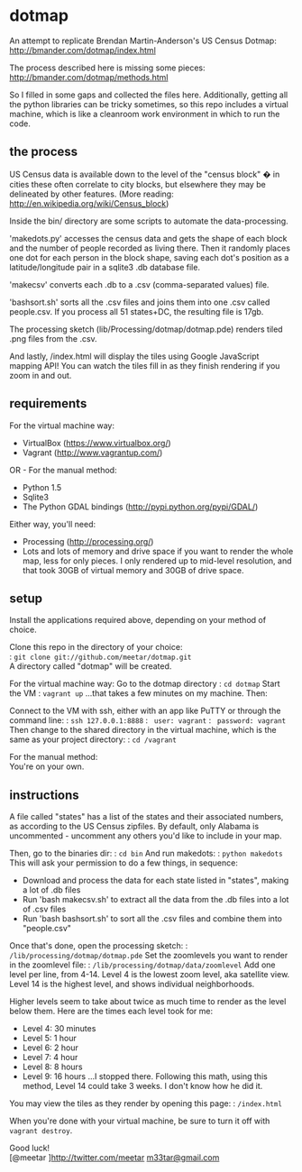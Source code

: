 dotmap
=========
An attempt to replicate Brendan Martin-Anderson's US Census Dotmap:
http://bmander.com/dotmap/index.html

The process described here is missing some pieces:
http://bmander.com/dotmap/methods.html

So I filled in some gaps and collected the files here. Additionally, getting all the python libraries can be tricky sometimes, so this repo includes a virtual machine, which is like a cleanroom work environment in which to run the code.

the process
-----------
US Census data is available down to the level of the "census block" � in cities these often correlate to city blocks, but elsewhere they may be delineated by other features. (More reading: http://en.wikipedia.org/wiki/Census_block)

Inside the bin/ directory are some scripts to automate the data-processing.

'makedots.py' accesses the census data and gets the shape of each block and the number of people recorded as living there. Then it randomly places one dot for each person in the block shape, saving each dot's position as a latitude/longitude pair in a sqlite3 .db database file.

'makecsv' converts each .db to a .csv (comma-separated values) file.

'bashsort.sh' sorts all the .csv files and joins them into one .csv called people.csv. If you process all 51 states+DC, the resulting file is 17gb.

The processing sketch (lib/Processing/dotmap/dotmap.pde) renders tiled .png files from the .csv.

And lastly, /index.html will display the tiles using Google JavaScript mapping API! You can watch the tiles fill in as they finish rendering if you zoom in and out.


requirements
------------

For the virtual machine way:
- VirtualBox (<https://www.virtualbox.org/>)
- Vagrant (<http://www.vagrantup.com/>)

OR - For the manual method:
- Python 1.5
- Sqlite3
- The Python GDAL bindings (<http://pypi.python.org/pypi/GDAL/>)

Either way, you'll need:
- Processing (http://processing.org/)
- Lots and lots of memory and drive space if you want to render the whole map, less for only pieces. I only rendered up to mid-level resolution, and that took 30GB of virtual memory and 30GB of drive space.

setup
-----

Install the applications required above, depending on your method of choice.

Clone this repo in the directory of your choice:  
: `git clone git://github.com/meetar/dotmap.git`  
A directory called "dotmap" will be created.

For the virtual machine way:
Go to the dotmap directory
: `cd dotmap`
Start the VM
: `vagrant up`
...that takes a few minutes on my machine. Then:

Connect to the VM with ssh, either with an app like PuTTY or through the command line:
: `ssh 127.0.0.1:8888`
: `	user: vagrant`
: `	password: vagrant`
Then change to the shared directory in the virtual machine, which is the same as your project directory:
: `cd /vagrant`

For the manual method:  
You're on your own.

instructions
------------
A file called "states" has a list of the states and their associated numbers, as according to the US Census zipfiles. By default, only Alabama is uncommented - uncomment any others you'd like to include in your map.

Then, go to the binaries dir:
: `cd bin`
And run makedots:
: `python makedots`
This will ask your permission to do a few things, in sequence:
 - Download and process the data for each state listed in "states", making a lot of .db files
 - Run 'bash makecsv.sh' to extract all the data from the .db files into a lot of .csv files
 - Run 'bash bashsort.sh' to sort all the .csv files and combine them into "people.csv"

Once that's done, open the processing sketch:
:	`/lib/processing/dotmap/dotmap.pde`
Set the zoomlevels you want to render in the zoomlevel file:
:	`/lib/processing/dotmap/data/zoomlevel`
Add one level per line, from 4-14. Level 4 is the lowest zoom level, aka satellite view. Level 14 is the highest level, and shows individual neighborhoods.

Higher levels seem to take about twice as much time to render as the level below them. Here are the times each level took for me:
 - Level 4: 30 minutes
 - Level 5: 1 hour
 - Level 6: 2 hour
 - Level 7: 4 hour
 - Level 8: 8 hours
 - Level 9: 16 hours
...I stopped there. Following this math, using this method, Level 14 could take 3 weeks. I don't know how he did it.

You may view the tiles as they render by opening this page:
:	`/index.html`
	
When you're done with your virtual machine, be sure to turn it off with `vagrant destroy`.

Good luck!  
[@meetar  ]http://twitter.com/meetar
<m33tar@gmail.com>
